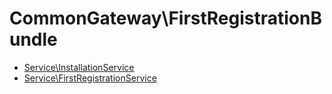# CommonGateway\FirstRegistrationBundle

* [Service\InstallationService](Service/InstallationService.md) 
* [Service\FirstRegistrationService](Service/FirstRegistrationService.md) 
